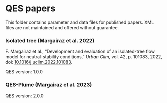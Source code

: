 # QES papers

This folder contains parameter and data files for published papers. XML files are not maintained and offered without guarantee. 


### Isolated tree (Margairaz et al. 2022)
F. Margairaz et al., “Development and evaluation of an isolated-tree flow model for neutral-stability conditions,” *Urban Clim*, vol. 42, p. 101083, 2022, doi: [10.1016/j.uclim.2022.101083](https://doi.org/10.1016/j.uclim.2022.101083).

QES version: 1.0.0

### QES-Plume (Margairaz et al. 2023)

QES version: 2.0.0

